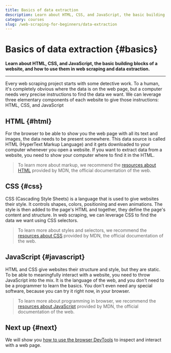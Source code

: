 ```yaml
---
title: Basics of data extraction
description: Learn about HTML, CSS, and JavaScript, the basic building blocks of a website, and how to use them in web scraping and data extraction.
category: courses
slug: /web-scraping-for-beginners/data-extraction
---
```


# Basics of data extraction {#basics}

**Learn about HTML, CSS, and JavaScript, the basic building blocks of a website, and how to use them in web scraping and data extraction.**

---

Every web scraping project starts with some detective work. To a human, it's completely obvious where the data is on the web page, but a computer needs very precise instructions to find the data we want. We can leverage three elementary components of each website to give those instructions: HTML, CSS, and JavaScript

## HTML {#html}

For the browser to be able to show you the web page with all its text and images, the data needs to be present somewhere. This data source is called HTML (HyperText Markup Language) and it gets downloaded to your computer whenever you open a website. If you want to extract data from a website, you need to show your computer where to find it in the HTML.

> To learn more about markup, we recommend the [resources about HTML](https://developer.mozilla.org/en-US/docs/Learn/HTML) provided by MDN, the official documentation of the web.

## CSS {#css}

CSS (Cascading Style Sheets) is a language that is used to give websites their style. It controls shapes, colors, positioning and even animations. The style is then added to the page's HTML and together, they define the page's content and structure. In web scraping, we can leverage CSS to find the data we want using CSS selectors.

> To learn more about styles and selectors, we recommend the [resources about CSS](https://developer.mozilla.org/en-US/docs/Learn/CSS) provided by MDN, the official documentation of the web.

## JavaScript {#javascript}

HTML and CSS give websites their structure and style, but they are static. To be able to meaningfully interact with a website, you need to throw JavaScript into the mix. It is the language of the web, and you don't need to be a programmer to learn the basics. You don't even need any special software, because you can try it right now, in your browser.

> To learn more about programming in browser, we recommend the [resources about JavaScript](https://developer.mozilla.org/en-US/docs/Learn/JavaScript) provided by MDN, the official documentation of the web.

## Next up {#next}

We will show you [how to use the browser DevTools](./03_browser_devtools.md) to inspect and interact with a web page.
